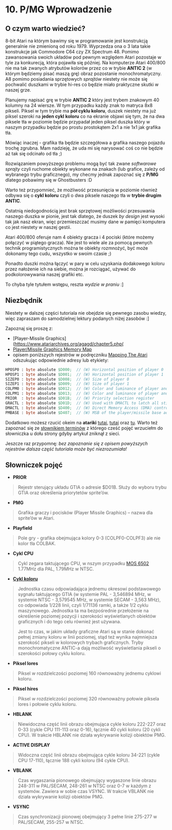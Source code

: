 # 10. P/MG Wprowadzenie

## O czym warto wiedzieć?

8-bit Atari na którym bawimy się w programowanie jest konstrukcją generalnie nie zmienioną od roku 1979. Wyprzedza ona o 3 lata takie konstrukcje jak Commodore C64 czy ZX Spectrum 48. Pomimo zawansowania swoich układów pod pewnym względem Atari pozostaje w tyle za konkurecją, która pojawiła się później. Na komputerze Atari 400/800 nie ma tak zwanych atrybutów kolorów przez co w trybie **ANTIC 2** (w którym będziemy pisać maszą grę) obraz pozostanie monochromatyczny. A8 pomimo posiadania sprzętowych *sprajtów* niestety nie może się pochwalić duszkami w trybie hi-res co będzie miało praktyczne skutki w naszej grze.

Planujemy napisać grę w trybie **ANTIC 2** który jest trybem znakowym 40 kolumny na 24 wiersze. W tym przypadku każdy znak to matryca 8x8 pikseli. Piksel w tym trybie ma **pół cyklu koloru**, duszek niestety ma już piksel szeroki na **jeden cykl koloru** co na ekranie objawi się tym, że na dwa piksele tła w poziomie będzie przypadał jeden piksel duszka który w naszym przypadku będzie po prostu prostokątem 2x1 a nie 1x1 jak grafika tła.

Mówiąc inaczej - grafika tła będzie szczegółowa a grafika naszego pojazdu trochę zgrubna. Mam nadzieję, że uda mi się narysować coś co nie będzie aż tak się odcinało od tła ;)

Rozwiązaniem powyższego problemu mogą być tak zwane *softwarowe sprajty* czyli ruchome obiekty wykonane na znakach (lub grafice, zależy od wybranego trybu graficznego), my checmy jednak zapoznać się z **P/MG** dlatego pobawimy się w Ghostbusters :D

Warto też przypomnieć, że możliwość przesunięcia w poziomie również odbywa się o **cykl koloru** czyli o dwa piksele naszego tła w **trybie drugim ANTIC**.

Ostatnią niedogodnością jest brak sprzętowej możliwości przesuwania naszego duszka w pionie, jest tak dlatego, że duszek *by design* jest wysoki tak jak nasz ekran, więc przemieszczać musimy dane w pamięci komputera co jest niestety w naszej gestii.

Atari 400/800 oferuje nam 4 obiekty gracza i 4 pociski (które możemy połączyć w piątego gracza). Nie jest to wiele ale za pomocą pewnych technik programistycznych można te obiekty rozmnożyć, być może dokonamy tego cudu, wszystko w swoim czasie ;)

Ponadto duszki można łączyć w pary w celu uzyskania dodakowego koloru przez nałożenie ich na siebie, można je rozciągać, używać do podkolorowywania naszej grafiki etc.

To chyba tyle tytułem wstępu, reszta *wydzie w praniu* :]

## Niezbędnik

Niestety w dalszej części tutoriala nie obejdzie się pewnego zasobu wiedzy, więc zapraszam do samodzielnej lektury podanych niżej zasobów :]

Zapoznaj się proszę z:
* [Player-Missile Graphics](https://www.atariarchives.org/agagd/chapter5.php(
* [Player/Missile Graphics Memory Map](https://www.atariarchives.org/mapping/appendix7.php)
* opisem poniższych rejestrów w podręczniku [Mapping The Atari](https://www.atariarchives.org/mapping/memorymap.php) odszukując odpowiednie adresy lub etykiety:

```pascal
HPOSP0 : byte absolute $D000;  // (W) Horizontal position of player 0
HPOSP1 : byte absolute $D001;  // (W) Horizontal position of player 1
SIZEP0 : byte absolute $D008;  // (W) Size of player 0
SIZEP1 : byte absolute $D009;  // (W) Size of player 1
COLPM0 : byte absolute $D012;  // (W) Color and luminance of player and missile 0
COLPM1 : byte absolute $D013;  // (W) Color and luminance of player and missile 1
PRIOR  : byte absolute $D01B;  // (W) Priority selection register
GRACTL : byte absolute $D01D;  // (W) Used with DMACTL to latch all stick and paddle triggers
DMACTL : byte absolute $D400;  // (W) Direct Memory Access (DMA) control
PMBASE : byte absolute $D407;  // (W) MSB of the player/missile base address used to locate the graphics for your players and missiles
```

Dodatkowo możesz rzucić okeim na **atariki** [tutaj](http://atariki.krap.pl/index.php/PMG), [tutaj](http://atariki.krap.pl/index.php/Rejestry_GTIA) oraz [tu](http://atariki.krap.pl/index.php/Rejestry_ANTIC-a#PMBASE). Warto też zapoznać się ze [słownikiem terminów](http://www.atari.org.pl/artykul/dgf/41) z którego cześć pojęć wrzuciełm do słowniczka u dołu strony gdyby artykuł zniknął z sieci.

Jeszcze raz przypomnę: *bez zapoznanie się z opisem powyższych rejestrów dalsza część tutoriala może być niezrozumiała!*

## Słowniczek pojęć

* **PRIOR**
>Rejestr sterujący układu GTIA o adresie $D01B. Służy do wyboru trybu GTIA oraz określenia priorytetów sprite’ów.

* **PMG**
>Grafika graczy i pocisków (Player Missile Graphics) – nazwa dla sprite’ów w Atari.

* **Playfield**
>Pole gry - grafika obejmująca kolory 0-3 (COLPF0-COLPF3) ale nie kolor tła COLBAK.

* **Cykl CPU**
> Cykl zegara taktującego CPU, w nszym przypadku [MOS 6502](https://pl.wikipedia.org/wiki/MOS_Technology_6502) 1.77MHz dla PAL, 1.79MHz w NTSC.

* [**Cykl koloru**](http://www.atariki.krap.pl/index.php/Cykl_koloru)
>Jednostka czasu odpowiadająca jednemu okresowi podstawowego sygnału taktującego GTIA (w systemie PAL - 3,546894 MHz, w systemie NTSC - 3,579545 MHz, w systemie SECAM - 3,563 MHz), co odpowiada 1/228 linii, czyli 1/71136 ramki, a także 1/2 cyklu maszynowego. Jednostka ta ma bezpośrednie przełożenie na określenie poziomej pozycji i szerokości wyświetlanych obiektów graficznych i do tego celu również jest używana.
>
>Jest to czas, w jakim układy graficzne Atari są w stanie dokonać pełnej zmiany koloru w linii poziomej, stąd też wynika najmniejsza szerokość pikseli w kolorowych trybach graficznych. Tryby monochromatyczne ANTIC-a dają możliwość wyświetlania pikseli o szerokości połowy cyklu koloru.

* **Piksel lores**
>Piksel w rozdzielczości poziomej 160 równoważny jednemu cyklowi koloru.

* **Piksel hires**
>Piksel w rozdzielczości poziomej 320 równoważny połowie piksela lores i połowie cyklu koloru.

* **HBLANK**
>Niewidoczna część linii obrazu obejmująca cykle koloru 222-227 oraz 0-33 (cykle CPU 111-113 oraz 0-16), łącznie 40 cykli koloru (20 cykli CPU). W trakcie HBLANK nie działa wykrywanie kolizji obiektów PMG.

* **ACTIVE DISPLAY**
>Widoczna część linii obrazu obejmująca cykle koloru 34-221 (cykle CPU 17-110), łącznie 188 cykli koloru (94 cykle CPU).

* **VBLANK**
>Czas wygaszania pionowego obejmujący wygaszone linie obrazu 248-311 w PAL/SECAM, 248-261 w NTSC oraz 0-7 w każdym z systemów. Zawiera w sobie czas VSYNC. W trakcie VBLANK nie działa wykrywanie kolizji obiektów PMG.

* **VSYNC**
>Czas synchronizacji pionowej obejmujący 3 pełne linie 275-277 w PAL/SECAM, 255-257 w NTSC.

